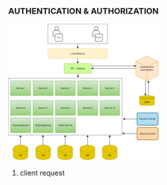 ### AUTHENTICATION & AUTHORIZATION
![Authorization Server](authserver-architecture.png)

1. client request
